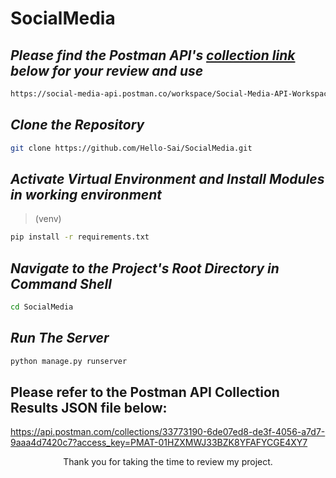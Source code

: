 # SocialMedia

## _Please find the Postman API's [collection link](https://social-media-api.postman.co/workspace/Social-Media-API-Workspace~9f58589d-6499-4b4b-87a6-7f8c379e7ad4/collection/33773190-6de07ed8-de3f-4056-a7d7-9aaa4d7420c7?action=share&creator=33773190) below for your review and use_
```bash
https://social-media-api.postman.co/workspace/Social-Media-API-Workspace~9f58589d-6499-4b4b-87a6-7f8c379e7ad4/collection/33773190-6de07ed8-de3f-4056-a7d7-9aaa4d7420c7?action=share&creator=33773190
```


##  _Clone the Repository_

```bash
git clone https://github.com/Hello-Sai/SocialMedia.git
```

##    _Activate Virtual Environment and  Install Modules in working environment_

>(venv)
```bash
pip install -r requirements.txt
```
## _Navigate to the Project's Root Directory in Command Shell_

```bash
cd SocialMedia
```
## _Run The Server_

```bash
python manage.py runserver
```

## Please refer to the Postman API Collection Results JSON file below:
https://api.postman.com/collections/33773190-6de07ed8-de3f-4056-a7d7-9aaa4d7420c7?access_key=PMAT-01HZXMWJ33BZK8YFAFYCGE4XY7

<p align="center" > Thank you for taking the time to review my project.</p>
